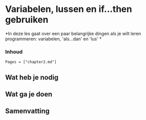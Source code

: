 # Variabelen, lussen en if...then gebruiken

*In deze les gaat over een paar belangrijke dingen als je wilt leren programmeren: variabelen, 'als...dan' en 'lus' *

### Inhoud

```@contents
Pages = ["chapter2.md"]
```

## Wat heb je nodig

## Wat ga je doen

## Samenvatting

